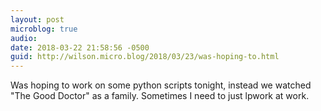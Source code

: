 ```yaml
---
layout: post
microblog: true
audio: 
date: 2018-03-22 21:58:56 -0500
guid: http://wilson.micro.blog/2018/03/23/was-hoping-to.html
---
```

Was hoping to work on some python scripts tonight, instead we watched "The Good Doctor" as a family. Sometimes I need to just lpwork at work. 
